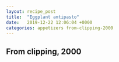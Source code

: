 ```yaml
---
layout: recipe_post
title:  "Eggplant antipasto"
date:   2019-12-22 12:06:04 +0000
categories: appetizers from-clipping-2000
---
```


## From clipping, 2000
